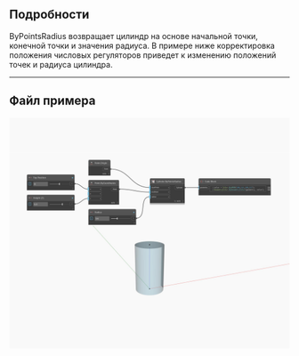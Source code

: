 ## Подробности
ByPointsRadius возвращает цилиндр на основе начальной точки, конечной точки и значения радиуса. В примере ниже корректировка положения числовых регуляторов приведет к изменению положений точек и радиуса цилиндра.
___
## Файл примера

![ByPointsRadius](./Autodesk.DesignScript.Geometry.Cylinder.ByPointsRadius_img.jpg)

